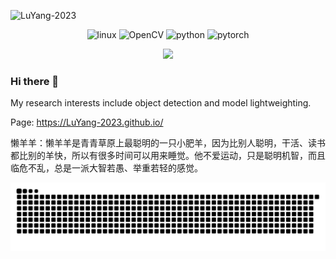 <p align="left"> <img src="https://komarev.com/ghpvc/?username=LuYang-2023" alt="LuYang-2023" /> </p>
<p align="center">
  <img src="https://www.vectorlogo.zone/logos/linux/linux-icon.svg" alt="linux" width="40" height="40"/>
  <img src="https://www.vectorlogo.zone/logos/opencv/opencv-icon.svg" alt="OpenCV" width="40" height="40"/>
  <img src="https://www.vectorlogo.zone/logos/python/python-icon.svg" alt="python" width="40" height="40"/>
  <img src="https://www.vectorlogo.zone/logos/pytorch/pytorch-icon.svg" alt="pytorch" width="40" height="40"/> 
</p>
<div align="center"> <img height="160px" src="https://github-readme-stats.vercel.app/api?username=LuYang-2023&hide_title=true&hide_border=true&show_icons=trueline_height=21&text_color=000&icon_color=000&bg_color=0,ea6161,ffc64d,fffc4d,52fa5a&theme=graywhite" /> </div>

### Hi there 👋

My research interests include object detection and model lightweighting.

Page: https://LuYang-2023.github.io/

懒羊羊：懒羊羊是青青草原上最聪明的一只小肥羊，因为比别人聪明，干活、读书都比别的羊快，所以有很多时间可以用来睡觉。他不爱运动，只是聪明机智，而且临危不乱，总是一派大智若愚、举重若轻的感觉。

![](https://raw.githubusercontent.com/LuYang-2023/LuYang-2023/output/github-contribution-grid-snake.svg)

<!--
**LuYang-2023/LuYang-2023** is a ✨ _special_ ✨ repository because its `README.md` (this file) appears on your GitHub profile.

Here are some ideas to get you started:

- 🔭 I’m currently working on ...
- 🌱 I’m currently learning ...
- 👯 I’m looking to collaborate on ...
- 🤔 I’m looking for help with ...
- 💬 Ask me about ...
- 📫 How to reach me: ...
- 😄 Pronouns: ...
- ⚡ Fun fact: ...
-->

